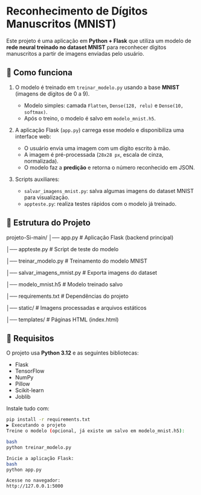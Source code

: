 # Reconhecimento de Dígitos Manuscritos (MNIST)

Este projeto é uma aplicação em **Python + Flask** que utiliza um modelo de **rede neural treinado no dataset MNIST** para reconhecer dígitos manuscritos a partir de imagens enviadas pelo usuário.

## 🧠 Como funciona

1. O modelo é treinado em `treinar_modelo.py` usando a base **MNIST** (imagens de dígitos de 0 a 9).  
   - Modelo simples: camada `Flatten`, `Dense(128, relu)` e `Dense(10, softmax)`.  
   - Após o treino, o modelo é salvo em `modelo_mnist.h5`.  

2. A aplicação Flask (`app.py`) carrega esse modelo e disponibiliza uma interface web:  
   - O usuário envia uma imagem com um dígito escrito à mão.  
   - A imagem é pré-processada (`28x28 px`, escala de cinza, normalizada).  
   - O modelo faz a **predição** e retorna o número reconhecido em JSON.  

3. Scripts auxiliares:  
   - `salvar_imagens_mnist.py`: salva algumas imagens do dataset MNIST para visualização.  
   - `appteste.py`: realiza testes rápidos com o modelo já treinado.  

## 📂 Estrutura do Projeto

projeto-Si-main/
│── app.py # Aplicação Flask (backend principal)

│── appteste.py # Script de teste do modelo

│── treinar_modelo.py # Treinamento do modelo MNIST

│── salvar_imagens_mnist.py # Exporta imagens do dataset

│── modelo_mnist.h5 # Modelo treinado salvo

│── requirements.txt # Dependências do projeto

│── static/ # Imagens processadas e arquivos estáticos

│── templates/ # Páginas HTML (index.html)


## 🔧 Requisitos

O projeto usa **Python 3.12** e as seguintes bibliotecas:

- Flask  
- TensorFlow  
- NumPy  
- Pillow  
- Scikit-learn  
- Joblib  

Instale tudo com:

```bash
pip install -r requirements.txt
▶️ Executando o projeto
Treine o modelo (opcional, já existe um salvo em modelo_mnist.h5):

bash
python treinar_modelo.py

Inicie a aplicação Flask:
bash
python app.py

Acesse no navegador:
http://127.0.0.1:5000
